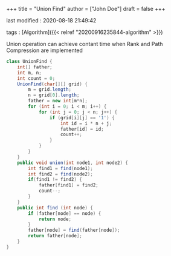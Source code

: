 +++
title = "Union Find"
author = ["John Doe"]
draft = false
+++

last modified
: 2020-08-18 21:49:42


tags
: [Algorithm]({{< relref "20200916235844-algorithm" >}})

Union operation can achieve contant time when Rank and Path Compression are implemented

```java
class UnionFind {
    int[] father;
    int m, n;
    int count = 0;
    UnionFind(char[][] grid) {
        m = grid.length;
        n = grid[0].length;
        father = new int[m*n];
        for (int i = 0; i < m; i++) {
            for (int j = 0; j < n; j++) {
                if (grid[i][j] == '1') {
                    int id = i * n + j;
                    father[id] = id;
                    count++;
                }
            }
        }
    }
    public void union(int node1, int node2) {
        int find1 = find(node1);
        int find2 = find(node2);
        if(find1 != find2) {
            father[find1] = find2;
            count--;
        }
    }
    public int find (int node) {
        if (father[node] == node) {
            return node;
        }
        father[node] = find(father[node]);
        return father[node];
    }
}
```
